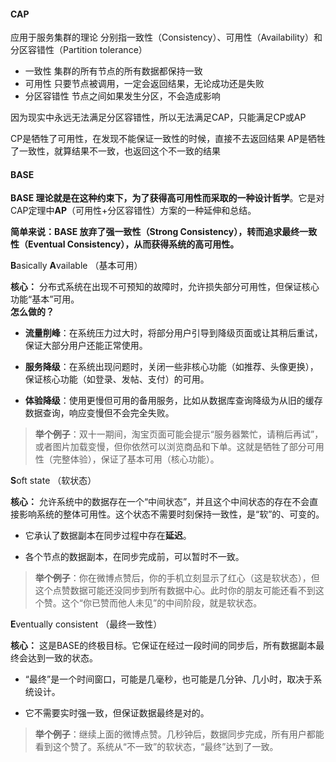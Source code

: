 #### CAP
应用于服务集群的理论
分别指一致性（Consistency）、可用性（Availability）和分区容错性（Partition tolerance）

- 一致性
集群的所有节点的所有数据都保持一致
- 可用性
只要节点被调用，一定会返回结果，无论成功还是失败
- 分区容错性
节点之间如果发生分区，不会造成影响

因为现实中永远无法满足分区容错性，所以无法满足CAP，只能满足CP或AP

CP是牺牲了可用性，在发现不能保证一致性的时候，直接不去返回结果
AP是牺牲了一致性，就算结果不一致，也返回这个不一致的结果

#### BASE
**BASE 理论就是在这种约束下，为了获得高可用性而采取的一种设计哲学**。它是对CAP定理中**AP**（可用性+分区容错性）方案的一种延伸和总结。

**简单来说：BASE 放弃了强一致性（Strong Consistency），转而追求最终一致性（Eventual Consistency），从而获得系统的高可用性。**

**B**asically **A**vailable （基本可用）

**核心：** 分布式系统在出现不可预知的故障时，允许损失部分可用性，但保证核心功能“基本”可用。  
**怎么做的？**

- **流量削峰**：在系统压力过大时，将部分用户引导到降级页面或让其稍后重试，保证大部分用户还能正常使用。
    
- **服务降级**：在系统出现问题时，关闭一些非核心功能（如推荐、头像更换），保证核心功能（如登录、发帖、支付）的可用。
    
- **体验降级**：使用更慢但可用的备用服务，比如从数据库查询降级为从旧的缓存数据查询，响应变慢但不会完全失败。
    
> **举个例子**：双十一期间，淘宝页面可能会提示“服务器繁忙，请稍后再试”，或者图片加载变慢，但你依然可以浏览商品和下单。这就是牺牲了部分可用性（完整体验），保证了基本可用（核心功能）。

**S**oft state （软状态）

**核心：** 允许系统中的数据存在一个“中间状态”，并且这个中间状态的存在不会直接影响系统的整体可用性。这个状态不需要时刻保持一致性，是“软”的、可变的。

- 它承认了数据副本在同步过程中存在**延迟**。
    
- 各个节点的数据副本，在同步完成前，可以暂时不一致。
    
> **举个例子**：你在微博点赞后，你的手机立刻显示了红心（这是软状态），但这个点赞数据可能还没同步到所有数据中心。此时你的朋友可能还看不到这个赞。这个“你已赞而他人未见”的中间阶段，就是软状态。

**E**ventually consistent （最终一致性）

**核心：** 这是BASE的终极目标。它保证在经过一段时间的同步后，所有数据副本最终会达到一致的状态。

- “最终”是一个时间窗口，可能是几毫秒，也可能是几分钟、几小时，取决于系统设计。
    
- 它不需要实时强一致，但保证数据最终是对的。
    
> **举个例子**：继续上面的微博点赞。几秒钟后，数据同步完成，所有用户都能看到这个赞了。系统从“不一致”的软状态，“最终”达到了一致。